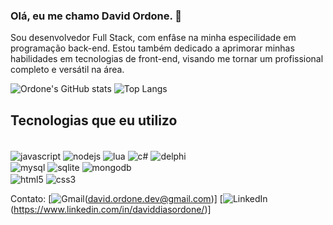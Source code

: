 ### Olá, eu me chamo David Ordone. 👋

Sou desenvolvedor Full Stack, com enfâse na minha especilidade em programação back-end. Estou também dedicado a aprimorar minhas habilidades em tecnologias de front-end, visando me tornar um profissional completo e versátil na área.

![Ordone's GitHub stats](https://github-readme-stats.vercel.app/api?username=TurkojanOwnz&show_icons=true&theme=highcontrast)
![Top Langs](https://github-readme-stats.vercel.app/api/top-langs/?username=TurkojanOwnz&hide_progress=false)

## Tecnologias que eu utilizo
<div style="display: inline_block"><br/>
  <img align="center" alt="javascript" src="https://img.shields.io/badge/JavaScript-F7DF1E?style=for-the-badge&logo=javascript&logoColor=black" />
  <img align="center" alt="nodejs" src="https://img.shields.io/badge/Node.js-43853D?style=for-the-badge&logo=node.js&logoColor=white" />
  <img align="center" alt="lua" src="https://img.shields.io/badge/Lua-2C2D72?style=for-the-badge&logo=lua&logoColor=white" />
  <img align="center" alt="c#" src="https://img.shields.io/badge/C%23-239120?style=for-the-badge&logo=c-sharp&logoColor=white" />
  <img align="center" alt="delphi" src="https://img.shields.io/badge/Delphi_RAD_Studio-B22222?style=for-the-badge&logo=delphi&logoColor=white" /><br/>
  <img align="center" alt="mysql" src="https://img.shields.io/badge/MySQL-005C84?style=for-the-badge&logo=mysql&logoColor=white" />
  <img align="center" alt="sqlite" src="https://img.shields.io/badge/SQLite-07405E?style=for-the-badge&logo=sqlite&logoColor=white" />
  <img align="center" alt="mongodb" src="https://img.shields.io/badge/MongoDB-4EA94B?style=for-the-badge&logo=mongodb&logoColor=white" /><br/>
  <img align="center" alt="html5" src="https://img.shields.io/badge/HTML5-E34F26?style=for-the-badge&logo=html5&logoColor=white" />
  <img align="center" alt="css3" src="https://img.shields.io/badge/CSS3-1572B6?style=for-the-badge&logo=css3&logoColor=white" />
</div>

Contato:
[![Gmail](https://img.shields.io/badge/Gmail-D14836?style=for-the-badge&logo=gmail&logoColor=white)(david.ordone.dev@gmail.com)]
[![LinkedIn](https://img.shields.io/badge/LinkedIn-0077B5?style=for-the-badge&logo=linkedin&logoColor=white)(https://www.linkedin.com/in/daviddiasordone/)]
